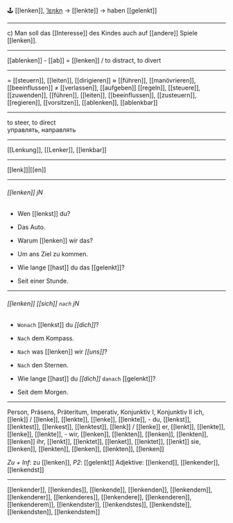 🕹️ [[lenken]], [ˈlɛŋkn̩](https://youglish.com/pronounce/lenken/german) → [[lenkte]] → haben [[gelenkt]]

---
c) Man soll das [[Interesse]] des Kindes auch auf [[andere]] Spiele [[lenken]].

---
[[ablenken]] - [[ab]] = [[lenken]] / to distract, to divert

---
= [[steuern]], [[leiten]], [[dirigieren]]
≈ [[führen]], [[manövrieren]], [[beeinflussen]]
≠ [[verlassen]], [[aufgeben]]
[[regeln]], [[steuere]], [[zuwenden]], [[führen]], [[leiten]], [[beeinflussen]], [[zusteuern]], [[regieren]], [[vorsitzen]], [[ablenken]], [[ablenkbar]]


---
to steer, to direct  
управлять, направлять

---
[[Lenkung]], [[Lenker]], [[lenkbar]]

---
[[lenk]]|[[en]]


---
###### [[lenken]] jN
- Wen [[lenkst]] du?
- Das Auto.

- Warum [[lenken]] wir das?
- Um ans Ziel zu kommen.

- Wie lange [[hast]] du das [[gelenkt]]?
- Seit einer Stunde.

---
###### [[lenken]] *[[sich]]* `nach` jN
- `Wonach` [[lenkst]] du *[[dich]]*?
- `Nach` dem Kompass.

- `Nach` was [[lenken]] wir *[[uns]]*?
- `Nach` den Sternen.

- Wie lange [[hast]] du *[[dich]]* `danach` [[gelenkt]]?
- Seit dem Morgen.

---
Person, Präsens, Präteritum, Imperativ, Konjunktiv I, Konjunktiv II
ich, [[lenk]] / [[lenke]], [[lenkte]], [[lenke]], [[lenkte]], -
du, [[lenkst]], [[lenktest]], [[lenkest]], [[lenktest]], [[lenk]] / [[lenke]]
er, [[lenkt]], [[lenkte]], [[lenke]], [[lenkte]], -
wir, [[lenken]], [[lenkten]], [[lenken]], [[lenkten]], [[lenken]]
ihr, [[lenkt]], [[lenktet]], [[lenket]], [[lenktet]], [[lenkt]]
sie, [[lenken]], [[lenkten]], [[lenken]], [[lenkten]], [[lenken]]

*Zu + Inf*: zu [[lenken]], *P2*: [[gelenkt]]
Adjektive: [[lenkend]], [[lenkender]], [[lenkendst]]

---
[[lenkender]], [[lenkendes]], [[lenkende]], [[lenkenden]], [[lenkendem]], [[lenkenderer]], [[lenkenderes]], [[lenkendere]], [[lenkenderen]], [[lenkenderem]], [[lenkendster]], [[lenkendstes]], [[lenkendste]], [[lenkendsten]], [[lenkendstem]]